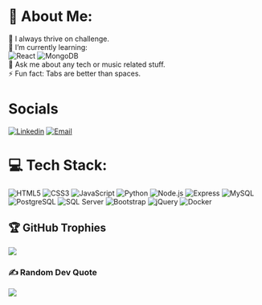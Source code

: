# 💫 About Me:

🔭 I always thrive on challenge.<br>🌱 I’m currently learning: <br>
![React](https://img.shields.io/badge/React-%23000000.svg?style=for-the-badge&logo=React&logoColor=white) 
![MongoDB](https://img.shields.io/badge/mongodb-%234ea94b.svg?style=for-the-badge&logo=mongodb&logoColor=white) <br>
💬 Ask me about any tech or music related stuff.<br>⚡ Fun fact: Tabs are better than spaces.

# Socials

[![Linkedin](https://img.shields.io/badge/-LinkedIn-0A66C2?style=for-the-badge&logo=Linkedin&logoColor=white&labelColor=transparent)](https://www.linkedin.com/in/milfuegosdev/)
[![Email](https://img.shields.io/badge/-Email-D14836?style=for-the-badge&logo=gmail&logoColor=white&labelColor=transparent)](mailto:milfuegosdev@gmail.com)

# 💻 Tech Stack:

![HTML5](https://img.shields.io/badge/html5-%23E34F26.svg?style=for-the-badge&logo=html5&logoColor=white)
![CSS3](https://img.shields.io/badge/css3-%231572B6.svg?style=for-the-badge&logo=css3&logoColor=white)
![JavaScript](https://img.shields.io/badge/javascript-%23323330.svg?style=for-the-badge&logo=javascript&logoColor=%23F7DF1E)
![Python](https://img.shields.io/badge/python-%233776AB.svg?style=for-the-badge&logo=python&logoColor=white)
![Node.js](https://img.shields.io/badge/node.js-%23339933.svg?style=for-the-badge&logo=node.js&logoColor=white)
![Express](https://img.shields.io/badge/express-%23000000.svg?style=for-the-badge&logo=express&logoColor=white)
![MySQL](https://img.shields.io/badge/mysql-%2300f.svg?style=for-the-badge&logo=mysql&logoColor=white)
![PostgreSQL](https://img.shields.io/badge/postgresql-%23336791.svg?style=for-the-badge&logo=postgresql&logoColor=white)
![SQL Server](https://img.shields.io/badge/sql_server-%23CC2927.svg?style=for-the-badge&logo=microsoft-sql-server&logoColor=white)
![Bootstrap](https://img.shields.io/badge/bootstrap-%23563D7C.svg?style=for-the-badge&logo=bootstrap&logoColor=white)
![jQuery](https://img.shields.io/badge/jquery-%230769AD.svg?style=for-the-badge&logo=jquery&logoColor=white)
![Docker](https://img.shields.io/badge/docker-%230db7ed.svg?style=for-the-badge&logo=docker&logoColor=white)



## 🏆 GitHub Trophies

![](https://github-profile-trophy.vercel.app/?username=milfuegosdev&theme=darkhub&no-frame=false&no-bg=true&margin-w=4)
### ✍️ Random Dev Quote

![](https://quotes-github-readme.vercel.app/api?type=horizontal&theme=radical)

